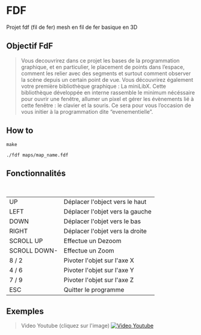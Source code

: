 # FDF
Projet fdf (fil de fer) mesh en fil de fer basique en 3D

## Objectif FdF

> Vous decouvrirez dans ce projet les bases de la programmation graphique, et en particulier,
le placement de points dans l’espace, comment les relier avec des segments et
surtout comment observer la scène depuis un certain point de vue.
Vous découvrirez également votre première bibliothèque graphique : La miniLibX.
Cette bibliothèque développée en interne rassemble le minimum nécéssaire pour ouvrir une
fenêtre, allumer un pixel et gérer les évènements lié à cette fenêtre : le clavier et la souris.
Ce sera pour vous l’occasion de vous initier à la programmation dite “evenementielle”.

## How to

```
make
```

```
./fdf maps/map_name.fdf
```

## Fonctionnalités

 <table>
   <tr>
       <td>UP</td>
       <td>Déplacer l'object vers le haut</td>
   </tr>
   <tr>
       <td>LEFT</td>
       <td>Déplacer l'objet vers la gauche</td>
   </tr>
   <tr>
       <td>DOWN</td>
       <td>Déplacer l'objet vers le bas</td>
   </tr>
   <tr>
       <td>RIGHT</td>
       <td>Déplacer l'objet vers la droite</td>
   </tr>
   <tr>
       <td>SCROLL UP</td>
       <td>Effectue un Dezoom</td>
   </tr>
   <tr>
       <td>SCROLL DOWN-</td>
       <td>Effectue un Zoom</td>
   </tr>
   <tr>
       <td>8 / 2</td>
       <td>Pivoter l'objet sur l'axe X</td>
   </tr>
   <tr>
       <td>4 / 6</td>
       <td>Pivoter l'objet sur l'axe Y</td>
   </tr>
   <tr>
       <td>7 / 9</td>
       <td>Pivoter l'objet sur l'axe Z</td>
   </tr>
   <tr>
       <td>ESC</td>
       <td>Quitter le programme</td>
   </tr>
</table>

## Exemples
>Video Youtube (cliquez sur l'image)
[![Video Youtube](https://pasteboard.co/images/HJbeSEu.png/load)](https://www.youtube.com/watch?v=PTdI2k4GWFY)
